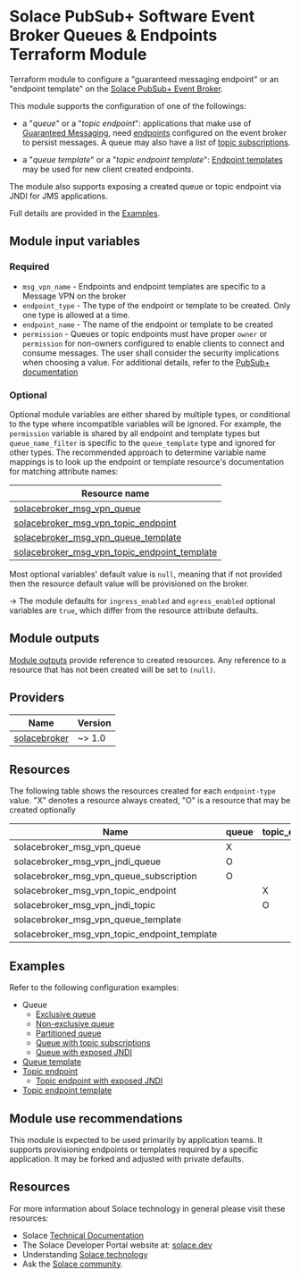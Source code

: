 # Solace PubSub+ Software Event Broker Queues & Endpoints Terraform Module

Terraform module to configure a "guaranteed messaging endpoint" or an "endpoint template" on the [Solace PubSub+ Event Broker](https://solace.com/products/event-broker/). 

This module supports the configuration of one of the followings:

- a "_queue_" or a "_topic endpoint_": applications that make use of [Guaranteed Messaging](https://docs.solace.com/Messaging/Guaranteed-Msg/Guaranteed-Messages.htm), need [endpoints](https://docs.solace.com/Messaging/Guaranteed-Msg/Endpoints.htm) configured on the event broker to persist messages. A queue may also have a list of [topic subscriptions](https://docs.solace.com/API/API-Developer-Guide/Adding-Topic-Subscriptio.htm).

- a "_queue template_" or a "_topic endpoint template_": [Endpoint templates](https://docs.solace.com/Messaging/Guaranteed-Msg/Endpoint-Templates.htm?Highlight=Endpoint%20templates) may be used for new client created endpoints.

The module also supports exposing a created queue or topic endpoint via JNDI for JMS applications.

Full details are provided in the [Examples](#examples).

## Module input variables

### Required

* `msg_vpn_name` - Endpoints and endpoint templates are specific to a Message VPN on the broker
* `endpoint_type` - The type of the endpoint or template to be created. Only one type is allowed at a time.
* `endpoint_name` - The name of the endpoint or template to be created
* `permission` - Queues or topic endpoints must have proper `owner` or `permission` for non-owners configured to enable clients to connect and consume messages. The user shall consider the security implications when choosing a value. For additional details, refer to the [PubSub+ documentation](https://docs.solace.com/Messaging/Guaranteed-Msg/Configuring-Queues.htm#Configuring_Permissions_for_Non-Owner_Clients_..57)


### Optional

Optional module variables are either shared by multiple types, or conditional to the type where incompatible variables will be ignored. For example, the `permission` variable is shared by all endpoint and template types but `queue_name_filter` is specific to the `queue_template` type and ignored for other types. The recommended approach to determine variable name mappings is to look up the endpoint or template resource's documentation for matching attribute names:

| Resource name |
|---------------|
|[solacebroker_msg_vpn_queue](https://registry.terraform.io/providers/SolaceProducts/solacebroker/latest/docs/resources/msg_vpn_queue#optional)|
|[solacebroker_msg_vpn_topic_endpoint](https://registry.terraform.io/providers/SolaceProducts/solacebroker/latest/docs/resources/msg_vpn_topic_endpoint#optional)|
|[solacebroker_msg_vpn_queue_template](https://registry.terraform.io/providers/SolaceProducts/solacebroker/latest/docs/resources/msg_vpn_queue_template#optional)|
|[solacebroker_msg_vpn_topic_endpoint_template](https://registry.terraform.io/providers/SolaceProducts/solacebroker/latest/docs/resources/msg_vpn_topic_endpoint_template#optional)|

Most optional variables' default value is `null`, meaning that if not provided then the resource default value will be provisioned on the broker.

-> The module defaults for `ingress_enabled` and `egress_enabled` optional variables are `true`, which differ from the resource attribute defaults.

## Module outputs

[Module outputs](https://developer.hashicorp.com/terraform/language/values/outputs) provide reference to created resources. Any reference to a resource that has not been created will be set to `(null)`.

## Providers

| Name | Version |
|------|---------|
| <a name="provider_solacebroker"></a> [solacebroker](https://registry.terraform.io/providers/SolaceProducts/solacebroker/latest) | ~> 1.0 |

## Resources

The following table shows the resources created for each `endpoint-type` value. "X" denotes a resource always created, "O" is a resource that may be created optionally  

| Name | queue | topic_endpoint | queue_template | topic_endpoint_template |
|------|------|------|------|------|
| solacebroker_msg_vpn_queue | X | | | |
| solacebroker_msg_vpn_jndi_queue | O | | | |
| solacebroker_msg_vpn_queue_subscription | O | | | |
| solacebroker_msg_vpn_topic_endpoint | | X | | |
| solacebroker_msg_vpn_jndi_topic | | O | | |
| solacebroker_msg_vpn_queue_template | | | X | |
| solacebroker_msg_vpn_topic_endpoint_template | | | | X |

## Examples

Refer to the following configuration examples:

- Queue
    - [Exclusive queue](examples/exclusive-queue)
    - [Non-exclusive queue](examples/non-exclusive-queue)
    - [Partitioned queue](examples/partitioned-queue)
    - [Queue with topic subscriptions](examples/queue-with-topic-subscriptions)
    - [Queue with exposed JNDI](examples/queue-with-jndi)
- [Queue template](examples/queue-template)
- [Topic endpoint](examples/topic-endpoint)
    - [Topic endpoint with exposed JNDI](examples/topic-endpoint-with-jndi)
- [Topic endpoint template](examples/topic-endpoint-template)

## Module use recommendations

This module is expected to be used primarily by application teams. It supports provisioning endpoints or templates required by a specific application. It may be forked and adjusted with private defaults.

## Resources

For more information about Solace technology in general please visit these resources:

- Solace [Technical Documentation](https://docs.solace.com/)
- The Solace Developer Portal website at: [solace.dev](//solace.dev/)
- Understanding [Solace technology](//solace.com/products/platform/)
- Ask the [Solace community](//dev.solace.com/community/).
